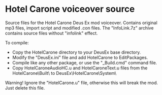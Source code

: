 # Hotel Carone voiceover source
Source files for the Hotel Carone Deus Ex mod voiceover. Contains original mp3 files, import script and modified .con files.
The "InfoLink.7z" archive contains source files without "infolink" effect.


To compile:
* Copy the HotelCarone directory to your DeusEx base directory.
* Modify the "DeusEx.ini" file and add HotelCarone to EditPackages.
* Compile like any other package, or use the "_Build.cmd" command file.
* Copy HotelCaroneAudioHC.u and HotelCaroneText.u files from the HotelCarone\Built\ to DeusEx\HotelCarone\System\

Warning! Ignore the "HotelCarone.u" file, otherwise this will break the mod. Just delete this file.

